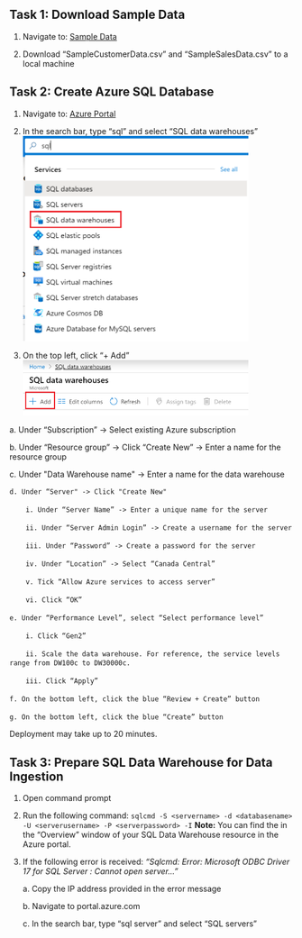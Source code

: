 ##  Task 1: Download Sample Data

 1. Navigate to: [Sample Data](https://github.com/matthewrodin/AzureAnalysisServices-SlidingWindowPartitioning/tree/master/Sample%20Data)
 
 2. Download “SampleCustomerData.csv” and “SampleSalesData.csv” to a local machine


##  Task 2: Create Azure SQL Database

 1. Navigate to: [Azure Portal](https://portal.azure.com/)
 
 2. In the search bar, type “sql” and select “SQL data warehouses”
	<img src="./Pictures/aas1.png" width="400">

 3. On the top left, click “+ Add”
	<img src="./Pictures/aas2.png" width="400">

  a. Under “Subscription” -> Select existing Azure subscription

  b. Under “Resource group” -> Click “Create New” -> Enter a name for the resource group
  
   c. Under "Data Warehouse name" -> Enter a name for the data warehouse

	d. Under “Server" -> Click "Create New"

		i. Under “Server Name” -> Enter a unique name for the server

		ii. Under “Server Admin Login” -> Create a username for the server

		iii. Under “Password” -> Create a password for the server

		iv. Under “Location” -> Select “Canada Central”

		v. Tick “Allow Azure services to access server”

		vi. Click “OK”

	e. Under “Performance Level”, select “Select performance level”

		i. Click “Gen2”

		ii. Scale the data warehouse. For reference, the service levels range from DW100c to DW30000c. 

		iii. Click “Apply”

	f. On the bottom left, click the blue “Review + Create” button

	g. On the bottom left, click the blue “Create” button

Deployment may take up to 20 minutes.

##  Task 3: Prepare SQL Data Warehouse for Data Ingestion
1. Open command prompt
2. Run the following command:
`sqlcmd -S <servername> -d <databasename> -U <serverusername> -P <serverpassword> -I`
**Note:** You can find the <servername> in the “Overview” window of your SQL Data Warehouse resource in the Azure portal.
3. If the following error is received: *“Sqlcmd: Error: Microsoft ODBC Driver 17 for SQL Server : Cannot open server…”*

	a.	Copy the IP address provided in the error message

	b.	Navigate to portal.azure.com

	c.	In the search bar, type “sql server” and select “SQL servers”




